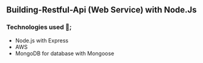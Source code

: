 ## Building-Restful-Api (Web Service) with Node.Js

### Technologies used 🚀;
-   Node.js with Express
-   AWS
-   MongoDB for database with Mongoose